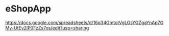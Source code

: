 # eShopApp
https://docs.google.com/spreadsheets/d/16q34GmtotVgLGsYGZgaYnAp7GMy-UtEy2lP0FzZs7os/edit?usp=sharing
